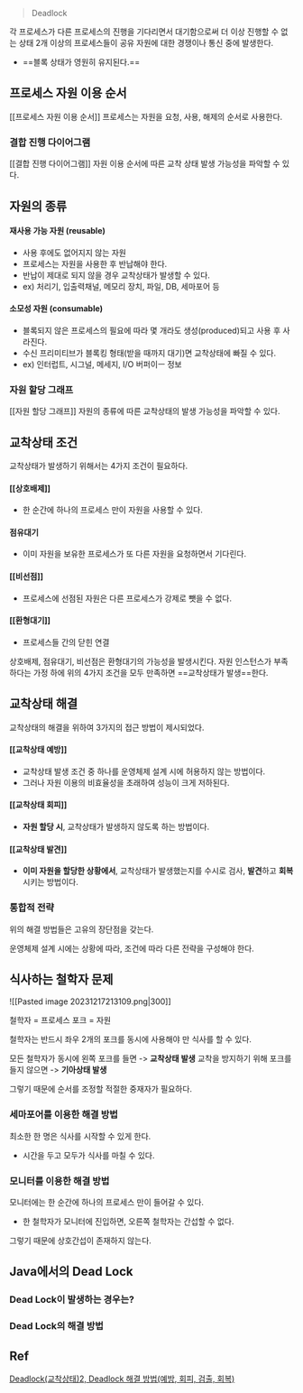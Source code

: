 
>Deadlock

각 프로세스가 다른 프로세스의 진행을 기다리면서 대기함으로써 더 이상 진행할 수 없는 상태
2개 이상의 프로세스들이 공유 자원에 대한 경쟁이나 통신 중에 발생한다.
- ==블록 상태가 영원히 유지된다.==


## 프로세스 자원 이용 순서

[[프로세스 자원 이용 순서]]
프로세스는 자원을 요청, 사용, 해제의 순서로 사용한다.

### 결합 진행 다이어그램

[[결합 진행 다이어그램]]
자원 이용 순서에 따른 교착 상태 발생 가능성을 파악할 수 있다.


## 자원의 종류

#### 재사용 가능 자원 (reusable)
- 사용 후에도 없어지지 않는 자원
- 프로세스는 자원을 사용한 후 반납해야 한다.
- 반납이 제대로 되지 않을 경우 교착상태가 발생할 수 있다.
- ex) 처리기, 입출력채널, 메모리 장치, 파일, DB, 세마포어 등

#### 소모성 자원 (consumable)
- 블록되지 않은 프로세스의 필요에 따라 몇 개라도 생성(produced)되고 사용 후 사라진다.
- 수신 프리미티브가 블록킹 형태(받을 때까지 대기)면 교착상태에 빠질 수 있다.
- ex) 인터럽트, 시그널, 메세지, I/O 버퍼이ㅡ 정보

### 자원 할당 그래프

[[자원 할당 그래프]]
자원의 종류에 따른 교착상태의 발생 가능성을 파악할 수 있다.


## 교착상태 조건

교착상태가 발생하기 위해서는 4가지 조건이 필요하다.

#### [[상호배제]]
- 한 순간에 하나의 프로세스 만이 자원을 사용할 수 있다.
#### 점유대기
- 이미 자원을 보유한 프로세스가 또 다른 자원을 요청하면서 기다린다.
#### [[비선점]]
- 프로세스에 선점된 자원은 다른 프로세스가 강제로 뺏을 수 없다.
#### [[환형대기]]
- 프로세스들 간의 닫힌 연결

상호배제, 점유대기, 비선점은 환형대기의 가능성을 발생시킨다.
자원 인스턴스가 부족하다는 가정 하에 위의 4가지 조건을 모두 만족하면 ==교착상태가 발생==한다.


## 교착상태 해결

교착상태의 해결을 위하여 3가지의 접근 방법이 제시되었다.

#### [[교착상태 예방]]
- 교착상태 발생 조건 중 하나를 운영체제 설계 시에 허용하지 않는 방법이다.
- 그러나 자원 이용의 비효율성을 초래하여 성능이 크게 저하된다.
#### [[교착상태 회피]]
- **자원 할당 시**, 교착상태가 발생하지 않도록 하는 방법이다.
#### [[교착상태 발견]]
- **이미 자원을 할당한 상황에서**, 교착상태가 발생했는지를 수시로 검사, **발견**하고 **회복**시키는 방법이다.

### 통합적 전략

위의 해결 방법들은 고유의 장단점을 갖는다.

운영체제 설계 시에는 상황에 따라, 조건에 따라 다른 전략을 구성해야 한다.


## 식사하는 철학자 문제

![[Pasted image 20231217213109.png|300]]

철학자 = 프로세스
포크 = 자원

철학자는 반드시 좌우 2개의 포크를 동시에 사용해야 만 식사를 할 수 있다.

모든 철학자가 동시에 왼쪽 포크를 들면 -> **교착상태 발생**
교착을 방지하기 위해 포크를 들지 않으면 -> **기아상태 발생**

그렇기 때문에 순서를 조정할 적절한 중재자가 필요하다.

### 세마포어를 이용한 해결 방법

최소한 한 명은 식사를 시작할 수 있게 한다.
- 시간을 두고 모두가 식사를 마칠 수 있다.

### 모니터를 이용한 해결 방법

모니터에는 한 순간에 하나의 프로세스 만이 들어갈 수 있다.
- 한 철학자가 모니터에 진입하면, 오른쪽 철학자는 간섭할 수 없다.

그렇기 때문에 상호간섭이 존재하지 않는다.


## Java에서의 Dead Lock

### Dead Lock이 발생하는 경우는?



### Dead Lock의 해결 방법



## Ref

[Deadlock(교착상태)2, Deadlock 해결 방법(예방, 회피, 검출, 회복)](https://velog.io/@chappi/OS%EB%8A%94-%ED%95%A0%EA%BB%80%EB%8D%B0-%ED%95%B5%EC%8B%AC%EB%A7%8C-%ED%95%A9%EB%8B%88%EB%8B%A4.-11%ED%8E%B8-Deadlock%EA%B5%90%EC%B0%A9%EC%83%81%ED%83%9C2-Deadlock-%ED%95%B4%EA%B2%B0-%EB%B0%A9%EB%B2%95-%EC%98%88%EB%B0%A9%EA%B3%BC-%EA%B2%80%EC%B6%9C-%ED%9A%8C%EB%B3%B5)
